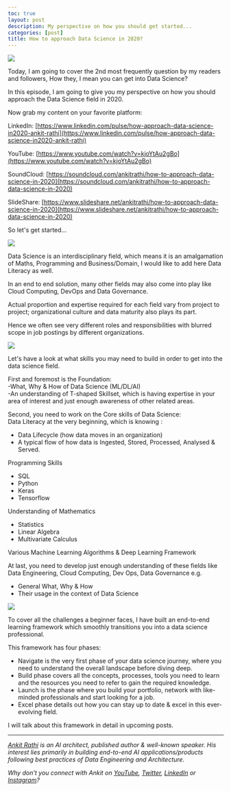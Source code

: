 ```yaml
---
toc: true
layout: post
description: My perspective on how you should get started...
categories: [post]
title: How to approach Data Science in 2020?
---
```


![](https://cdn-images-1.medium.com/max/1800/1*AHtMIS0aXmwqASt587CcTg.png)

Today, I am going to cover the 2nd most frequently question by my readers and
followers, How they, I mean you can get into Data Science?

In this episode, I am going to give you my perspective on how you should
approach the Data Science field in 2020.

Now grab my content on your favorite platform:

LinkedIn: [https://www.linkedin.com/pulse/how-approach-data-science-in2020-ankit-rathi](https://www.linkedin.com/pulse/how-approach-data-science-in2020-ankit-rathi)

YouTube: [https://www.youtube.com/watch?v=kjoYtAu2gBo](https://www.youtube.com/watch?v=kjoYtAu2gBo)

SoundCloud: [https://soundcloud.com/ankitrathi/how-to-approach-data-science-in-2020](https://soundcloud.com/ankitrathi/how-to-approach-data-science-in-2020)

SlideShare: [https://www.slideshare.net/ankitrathi/how-to-approach-data-science-in-2020](https://www.slideshare.net/ankitrathi/how-to-approach-data-science-in-2020)


So let's get started…

![](https://cdn-images-1.medium.com/max/1200/1*D4YU17gl_XIngOVcrtoM1w.png)

Data Science is an interdisciplinary field, which means it is an amalgamation of
Maths, Programming and Business/Domain, I would like to add here Data Literacy
as well.

In an end to end solution, many other fields may also come into play like Cloud
Computing, DevOps and Data Governance.

Actual proportion and expertise required for each field vary from project to
project; organizational culture and data maturity also plays its part.

Hence we often see very different roles and responsibilities with blurred scope
in job postings by different organizations.

![](https://cdn-images-1.medium.com/max/1200/1*X_uSn_8rOntN1sftP-5YMA.png)

Let's have a look at what skills you may need to build in order to get into the
data science field.

First and foremost is the Foundation:<br> -What, Why & How of Data Science
(ML/DL/AI)<br> -An understanding of T-shaped Skillset, which is having expertise
in your area of interest and just enough awareness of other related areas.

Second, you need to work on the Core skills of Data Science:<br> Data Literacy
at the very beginning, which is knowing :

* Data Lifecycle (how data moves in an organization)
* A typical flow of how data is Ingested, Stored, Processed, Analysed & Served.

Programming Skills

* SQL
* Python
* Keras
* Tensorflow

Understanding of Mathematics

* Statistics
* Linear Algebra
* Multivariate Calculus

Various Machine Learning Algorithms & Deep Learning Framework

At last, you need to develop just enough understanding of these fields like Data
Engineering, Cloud Computing, Dev Ops, Data Governance e.g.

* General What, Why & How
* Their usage in the context of Data Science

![](https://cdn-images-1.medium.com/max/1200/1*URTAK79QZfw9t-ufUChLow.png)

To cover all the challenges a beginner faces, I have built an end-to-end
learning framework which smoothly transitions you into a data science
professional.

This framework has four phases:

* Navigate is the very first phase of your data science journey, where you need to
understand the overall landscape before diving deep.
* Build phase covers all the concepts, processes, tools you need to learn and the
resources you need to refer to gain the required knowledge.
* Launch is the phase where you build your portfolio, network with like-minded
professionals and start looking for a job.
* Excel phase details out how you can stay up to date & excel in this
ever-evolving field.

I will talk about this framework in detail in upcoming posts.

---
[*Ankit Rathi*](https://www.ankitrathi.com/) *is an AI architect, published author & well-known speaker. His interest lies primarily in building end-to-end AI applications/products following best practices of Data Engineering and Architecture.*

*Why don’t you connect with Ankit on* [*YouTube*](https://www.youtube.com/channel/UCrIv4EU2tFX8VhhT0oCnDnw)*,* [*Twitter*](https://twitter.com/rathiankit)*,* [*LinkedIn*](https://www.linkedin.com/in/ankitrathi/) *or* [*Instagram*](https://instagram.com/ankitrathi/)*?*
